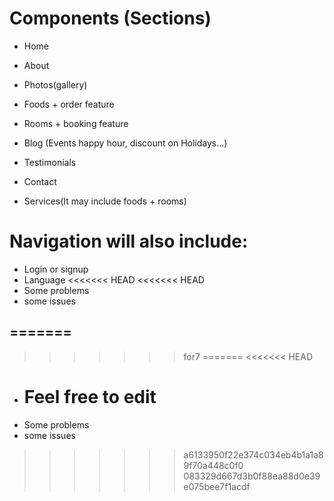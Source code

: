 # Components (Sections)

- Home
- About
- Photos(gallery)
- Foods + order feature
- Rooms + booking feature
- Blog (Events happy hour, discount on Holidays...)
- Testimonials
- Contact

- Services(It may include foods + rooms)

# Navigation will also include:

- Login or signup
- Language
<<<<<<< HEAD
<<<<<<< HEAD
- Some problems
- some issues

=======
-
>>>>>>> for7
=======
  <<<<<<< HEAD

- # Feel free to edit
- Some problems
- some issues

> > > > > > > a6133950f22e374c034eb4b1a1a89f70a448c0f0
>>>>>>> 083329d667d3b0f88ea88d0e39e075bee7f1acdf
